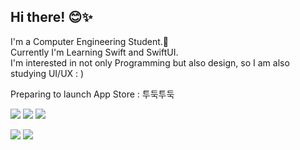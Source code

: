 ## Hi there! 😊✨

I'm a Computer Engineering Student.🐥<br>
Currently I'm Learning Swift and SwiftUI.<br>
I'm interested in not only Programming but also design, so I am also studying UI/UX : )

Preparing to launch App Store : 투둑투둑

<p>
<img src="https://img.shields.io/badge/iOS-000000?style=for-the-badge&logo=apple&logoColor=white"/> <img src="https://img.shields.io/badge/Xcode-147EFB?style=for-the-badge&logo=Xcode&logoColor=white"/> <img src="https://img.shields.io/badge/Swift-F05138?style=for-the-badge&logo=swift&logoColor=white"/> 
</p>
<p>
<img src="https://img.shields.io/badge/Figma-F05138?style=for-the-badge&logo=Figma&logoColor=white"/> <img src="https://img.shields.io/badge/Adobe XD-B7178C?style=for-the-badge&logo=Adobe XD&logoColor=white"/>
</p>
